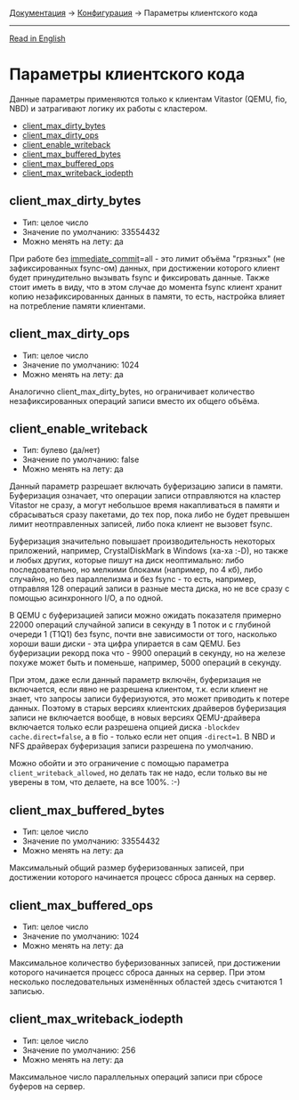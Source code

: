[Документация](../../README-ru.md#документация) → [Конфигурация](../config.ru.md) → Параметры клиентского кода

-----

[Read in English](client.en.md)

# Параметры клиентского кода

Данные параметры применяются только к клиентам Vitastor (QEMU, fio, NBD) и
затрагивают логику их работы с кластером.

- [client_max_dirty_bytes](#client_max_dirty_bytes)
- [client_max_dirty_ops](#client_max_dirty_ops)
- [client_enable_writeback](#client_enable_writeback)
- [client_max_buffered_bytes](#client_max_buffered_bytes)
- [client_max_buffered_ops](#client_max_buffered_ops)
- [client_max_writeback_iodepth](#client_max_writeback_iodepth)

## client_max_dirty_bytes

- Тип: целое число
- Значение по умолчанию: 33554432
- Можно менять на лету: да

При работе без [immediate_commit](layout-cluster.ru.md#immediate_commit)=all - это лимит объёма "грязных" (не
зафиксированных fsync-ом) данных, при достижении которого клиент будет
принудительно вызывать fsync и фиксировать данные. Также стоит иметь в виду,
что в этом случае до момента fsync клиент хранит копию незафиксированных
данных в памяти, то есть, настройка влияет на потребление памяти клиентами.

## client_max_dirty_ops

- Тип: целое число
- Значение по умолчанию: 1024
- Можно менять на лету: да

Аналогично client_max_dirty_bytes, но ограничивает количество
незафиксированных операций записи вместо их общего объёма.

## client_enable_writeback

- Тип: булево (да/нет)
- Значение по умолчанию: false
- Можно менять на лету: да

Данный параметр разрешает включать буферизацию записи в памяти. Буферизация
означает, что операции записи отправляются на кластер Vitastor не сразу, а
могут небольшое время накапливаться в памяти и сбрасываться сразу пакетами,
до тех пор, пока либо не будет превышен лимит неотправленных записей, либо
пока клиент не вызовет fsync.

Буферизация значительно повышает производительность некоторых приложений,
например, CrystalDiskMark в Windows (ха-ха :-D), но также и любых других,
которые пишут на диск неоптимально: либо последовательно, но мелкими блоками
(например, по 4 кб), либо случайно, но без параллелизма и без fsync - то
есть, например, отправляя 128 операций записи в разные места диска, но не
все сразу с помощью асинхронного I/O, а по одной.

В QEMU с буферизацией записи можно ожидать показателя примерно 22000
операций случайной записи в секунду в 1 поток и с глубиной очереди 1 (T1Q1)
без fsync, почти вне зависимости от того, насколько хороши ваши диски - эта
цифра упирается в сам QEMU. Без буферизации рекорд пока что - 9900 операций
в секунду, но на железе похуже может быть и поменьше, например, 5000 операций
в секунду.

При этом, даже если данный параметр включён, буферизация не включается, если
явно не разрешена клиентом, т.к. если клиент не знает, что запросы записи
буферизуются, это может приводить к потере данных. Поэтому в старых версиях
клиентских драйверов буферизация записи не включается вообще, в новых
версиях QEMU-драйвера включается только если разрешена опцией диска
`-blockdev cache.direct=false`, а в fio - только если нет опция `-direct=1`.
В NBD и NFS драйверах буферизация записи разрешена по умолчанию.

Можно обойти и это ограничение с помощью параметра `client_writeback_allowed`,
но делать так не надо, если только вы не уверены в том, что делаете, на все
100%. :-)

## client_max_buffered_bytes

- Тип: целое число
- Значение по умолчанию: 33554432
- Можно менять на лету: да

Максимальный общий размер буферизованных записей, при достижении которого
начинается процесс сброса данных на сервер.

## client_max_buffered_ops

- Тип: целое число
- Значение по умолчанию: 1024
- Можно менять на лету: да

Максимальное количество буферизованных записей, при достижении которого
начинается процесс сброса данных на сервер. При этом несколько
последовательных изменённых областей здесь считаются 1 записью.

## client_max_writeback_iodepth

- Тип: целое число
- Значение по умолчанию: 256
- Можно менять на лету: да

Максимальное число параллельных операций записи при сбросе буферов на сервер.
